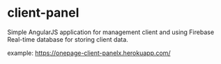 # client-panel
Simple AngularJS application for management client and using Firebase Real-time database for storing client data.

example: https://onepage-client-panelx.herokuapp.com/

